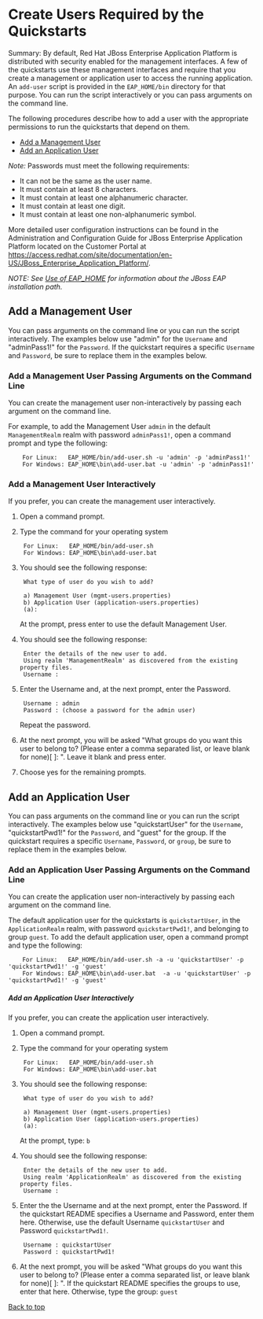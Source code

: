 Create Users Required by the Quickstarts
===============

Summary: By default, Red Hat JBoss Enterprise Application Platform is distributed with security enabled for the management interfaces. A few of the quickstarts use these management interfaces and require that you create a management or application user to access the running application. An `add-user` script is provided in the `EAP_HOME/bin` directory for that purpose. You can run the script interactively or you can pass arguments on the command line. 

The following procedures describe how to add a user with the appropriate permissions to run the quickstarts that depend on them.

* [Add a Management User](#add-a-management-user)
* [Add an Application User](#add-an-application-user)

_Note:_ Passwords must meet the following requirements:

* It can not be the same as the user name.
* It must contain at least 8 characters.
* It must contain at least one alphanumeric character.
* It must contain at least one digit.
* It must contain at least one non-alphanumeric symbol.

More detailed user configuration instructions can be found in the Administration and Configuration Guide for JBoss Enterprise Application Platform located on the Customer Portal at <https://access.redhat.com/site/documentation/en-US/JBoss_Enterprise_Application_Platform/>.

_NOTE: See [Use of EAP_HOME](https://github.com/jboss-developer/jboss-developer-shared-resources/blob/master/guides/USE_OF_EAP_HOME.md) for information about the JBoss EAP installation path._

Add a Management User
----------------------

You can pass arguments on the command line or you can run the script interactively. The examples below use "admin" for the `Username` and "adminPass1!" for the `Password`. If the quickstart requires a specific `Username` and `Password`, be sure to replace them in the examples below.

### Add a Management User Passing Arguments on the Command Line

You can create the management user non-interactively by passing each argument on the command line. 

For example, to add the Management User `admin` in the default `ManagementRealm` realm with password `adminPass1!`, 
open a command prompt and type the following:

        For Linux:   EAP_HOME/bin/add-user.sh -u 'admin' -p 'adminPass1!'
        For Windows: EAP_HOME\bin\add-user.bat -u 'admin' -p 'adminPass1!'

### Add a Management User Interactively

If you prefer, you can create the management user interactively. 

1. Open a command prompt.
2. Type the command for your operating system

        For Linux:   EAP_HOME/bin/add-user.sh
        For Windows: EAP_HOME\bin\add-user.bat
3. You should see the following response:

        What type of user do you wish to add? 

        a) Management User (mgmt-users.properties) 
        b) Application User (application-users.properties)
        (a):

    At the prompt, press enter to use the default Management User.
4. You should see the following response:

        Enter the details of the new user to add.
        Using realm 'ManagementRealm' as discovered from the existing property files.
        Username :
5. Enter the Username and, at the next prompt, enter the Password.
 
        Username : admin
        Password : (choose a password for the admin user)
    Repeat the password.
6. At the next prompt, you will be asked "What groups do you want this user to belong to? (Please enter a comma separated list, or leave blank for none)[ ]: ". Leave it blank and press enter.
7. Choose yes for the remaining prompts.

Add an Application User
-----------------------

You can pass arguments on the command line or you can run the script interactively. The examples below use "quickstartUser" for the `Username`, "quickstartPwd1!" for the `Password`, and "guest" for the group. If the quickstart requires a specific `Username`, `Password`, or `group`, be sure to replace them in the examples below.

### Add an Application User Passing Arguments on the Command Line

You can create the application user non-interactively by passing each argument on the command line. 

The default application user for the quickstarts is `quickstartUser`, in the `ApplicationRealm` realm, with password `quickstartPwd1!`, and belonging to group `guest`. 
To add the default application user, open a command prompt and type the following:

        For Linux:   EAP_HOME/bin/add-user.sh -a -u 'quickstartUser' -p 'quickstartPwd1!' -g 'guest'
        For Windows: EAP_HOME\bin\add-user.bat  -a -u 'quickstartUser' -p 'quickstartPwd1!' -g 'guest'


##### Add an Application User Interactively 

If you prefer, you can create the application user interactively. 

1. Open a command prompt.
2. Type the command for your operating system

        For Linux:   EAP_HOME/bin/add-user.sh
        For Windows: EAP_HOME\bin\add-user.bat
3. You should see the following response:

        What type of user do you wish to add? 

        a) Management User (mgmt-users.properties) 
        b) Application User (application-users.properties)
        (a):

    At the prompt, type:  `b`
4. You should see the following response:

        Enter the details of the new user to add.
        Using realm 'ApplicationRealm' as discovered from the existing property files.
        Username :

5. Enter the the Username and at the next prompt, enter the Password. If the quickstart README specifies a Username and Password, enter them here. Otherwise, use the default Username `quickstartUser` and Password `quickstartPwd1!`.
 
        Username : quickstartUser
        Password : quickstartPwd1!
6. At the next prompt, you will be asked "What groups do you want this user to belong to? (Please enter a comma separated list, or leave blank for none)[  ]: ". If the quickstart README specifies the groups to use, enter that here. Otherwise, type the group: `guest`

[Back to top](#create-users-required-by-the-quickstarts)

